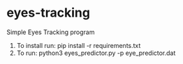 # eyes-tracking

Simple Eyes Tracking program

1. To install run: pip install -r requirements.txt
2. To run: python3 eyes_predictor.py -p eye_predictor.dat

